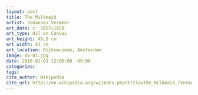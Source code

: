 ```yaml
---
layout: post
title: The Milkmaid
artist: Johannes Vermeer
art_date: c. 1657–1658
art_type: Oil on Canvas
art_height: 45.5 cm
art_width: 41 cm
art_location: Rijksmuseum, Amsterdam
image: 01-01.jpg
date: 2016-01-01 12:00:00 -05:00
categories:
tags:
cite_author: Wikipedia
cite_url: http://en.wikipedia.org/w/index.php?title=The_Milkmaid_(Vermeer)&oldid=594234689
---
```


